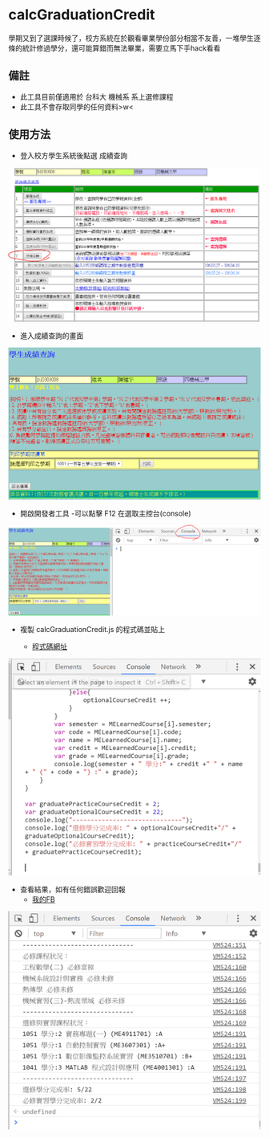 # calcGraduationCredit
學期又到了選課時候了，校方系統在於觀看畢業學份部分相當不友善，一堆學生逐條的統計修過學分，還可能算錯而無法畢業，需要立馬下手hack看看
## 備註
- 此工具目前僅適用於 台科大 機械系 系上選修課程
- 此工具不會存取同學的任何資料>w<

## 使用方法
- 登入校方學生系統後點選 成績查詢

![成績查詢](/images/成績查詢.png)

- 進入成績查詢的畫面

![成績查詢畫面](/images/成績查詢畫面.png)

- 開啟開發者工具
  -可以點擊 F12 在選取主控台(console)

![主控台畫面](/images/主控台畫面.png)

- 複製 calcGraduationCredit.js 的程式碼並貼上

   - [程式碼網址](https://github.com/Nick0603/calcGraduationCredit/blob/master/calcGraduationCredit.js)

![貼上程式碼](/images/貼上程式碼.png)

- 查看結果，如有任何錯誤歡迎回報
    - [ 我的FB ](https://www.facebook.com/profile.php?id=100008999889644)

![結果](/images/結果.png)
